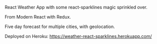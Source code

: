 React Weather App with some react-sparklines magic sprinkled over.

From Modern React with Redux.

Five day forecast for multiple cities, with geolocation.

Deployed on Heroku: https://weather-react-sparklines.herokuapp.com/

